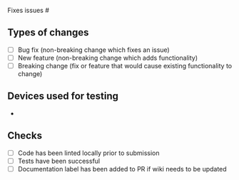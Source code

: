 Fixes issues #

## Types of changes
<!--- Put an `x` in all the boxes that apply: -->
- [ ] Bug fix (non-breaking change which fixes an issue)
- [ ] New feature (non-breaking change which adds functionality)
- [ ] Breaking change (fix or feature that would cause existing functionality to change)

## Devices used for testing
- 

## Checks
- [ ] Code has been linted locally prior to submission
- [ ] Tests have been successful
- [ ] Documentation label has been added to PR if wiki needs to be updated

